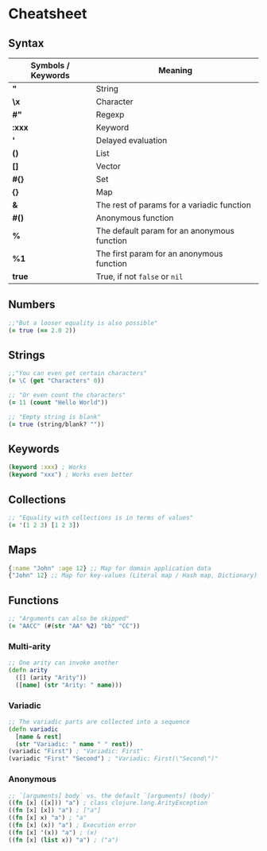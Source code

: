 # Cheatsheet

## Syntax

| Symbols / Keywords | Meaning                                     |
| ------------------ | ------------------------------------------- |
| **"**              | String                                      |
| **\x**             | Character                                   |
| **#"**             | Regexp                                      |
| **:xxx**           | Keyword                                     |
| **'**              | Delayed evaluation                          |
| **()**             | List                                        |
| **[]**             | Vector                                      |
| **#{}**            | Set                                         |
| **{}**             | Map                                         |
| **&**              | The rest of params for a variadic function  |
| **#()**            | Anonymous function                          |
| **%**              | The default param for an anonymous function |
| **%1**             | The first param for an anonymous function   |
| **true**           | True, if not `false` or `nil`               |

## Numbers

```clj
;;"But a looser equality is also possible"
(= true (== 2.0 2))
```

## Strings

```clj
;;"You can even get certain characters"
(= \C (get "Characters" 0))
```

```clj
;; "Or even count the characters"
(= 11 (count "Hello World"))
```

```clj
;; "Empty string is blank"
(= true (string/blank? ""))
```

## Keywords

```clj
(keyword :xxx) ; Works
(keyword "xxx") ; Works even better
```

## Collections

```clj
;; "Equality with collections is in terms of values"
(= '(1 2 3) [1 2 3])
```

## Maps

```clj
{:name "John" :age 12} ;; Map for domain application data
{"John" 12} ;; Map for key-values (Literal map / Hash map, Dictionary)
```

## Functions

```clj
;; "Arguments can also be skipped"
(= "AACC" (#(str "AA" %2) "bb" "CC"))
```

### Multi-arity

```clj
;; One arity can invoke another
(defn arity
  ([] (arity "Arity"))
  ([name] (str "Arity: " name)))
```

### Variadic

```clj
;; The variadic parts are collected into a sequence
(defn variadic
  [name & rest]
  (str "Variadic: " name " " rest))
(variadic "First") ; "Variadic: First"
(variadic "First" "Second") ; "Variadic: First(\"Second\")"
```

### Anonymous

```clj
;; `[arguments] body` vs. the default `[arguments] (body)`
((fn [x] ([x])) "a") ; class clojure.lang.ArityException
((fn [x] [x]) "a") ; ["a"]
((fn [x] x) "a") ; "a"
((fn [x] (x)) "a") ; Execution error
((fn [x] '(x)) "a") ; (x)
((fn [x] (list x)) "a") ; ("a")
```
